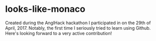 # looks-like-monaco
Created during the AnglHack hackathon I participated in on the 29th of April, 2017. Notably, the first time I seriously tried to learn using Github. Here's looking forward to a very active contribution!
